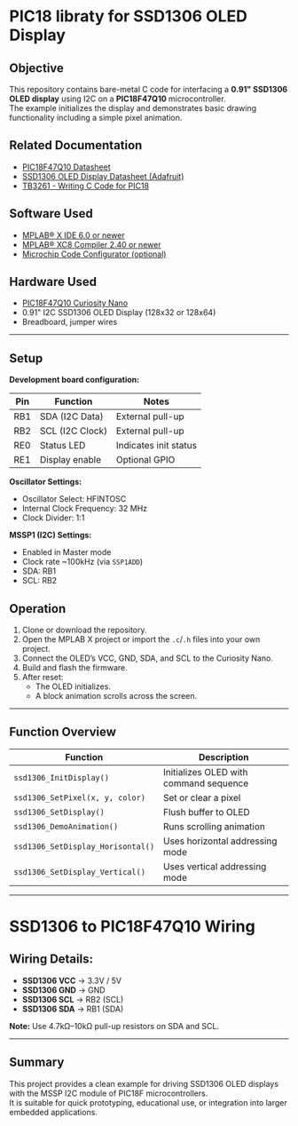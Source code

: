 # PIC18 libraty for SSD1306 OLED Display

## Objective

This repository contains bare-metal C code for interfacing a **0.91" SSD1306 OLED display** using I2C on a **PIC18F47Q10** microcontroller.  
The example initializes the display and demonstrates basic drawing functionality including a simple pixel animation.

## Related Documentation

- [PIC18F47Q10 Datasheet](https://www.microchip.com/en-us/product/PIC18F47Q10)
- [SSD1306 OLED Display Datasheet (Adafruit)](https://cdn-shop.adafruit.com/datasheets/SSD1306.pdf)
- [TB3261 - Writing C Code for PIC18](https://www.microchip.com/wwwappnotes/appnotes.aspx?appnote=en1002117)

## Software Used

- [MPLAB® X IDE 6.0 or newer](https://www.microchip.com/mplab/mplab-x-ide)
- [MPLAB® XC8 Compiler 2.40 or newer](https://www.microchip.com/mplab/compilers)
- [Microchip Code Configurator (optional)](https://www.microchip.com/mplab/mplab-code-configurator)

## Hardware Used

- [PIC18F47Q10 Curiosity Nano](https://www.microchip.com/Developmenttools/ProductDetails/DM182029)
- 0.91" I2C SSD1306 OLED Display (128x32 or 128x64)
- Breadboard, jumper wires

---

## Setup

**Development board configuration:**

| Pin        | Function       | Notes             |
|------------|----------------|-------------------|
| RB1        | SDA (I2C Data) | External pull-up  |
| RB2        | SCL (I2C Clock)| External pull-up  |
| RE0        | Status LED     | Indicates init status |
| RE1        | Display enable | Optional GPIO     |

**Oscillator Settings:**
- Oscillator Select: HFINTOSC
- Internal Clock Frequency: 32 MHz
- Clock Divider: 1:1

**MSSP1 (I2C) Settings:**
- Enabled in Master mode
- Clock rate ~100kHz (via `SSP1ADD`)
- SDA: RB1
- SCL: RB2

## Operation

1. Clone or download the repository.
2. Open the MPLAB X project or import the `.c`/`.h` files into your own project.
3. Connect the OLED’s VCC, GND, SDA, and SCL to the Curiosity Nano.
4. Build and flash the firmware.
5. After reset:
   - The OLED initializes.
   - A block animation scrolls across the screen.

---

## Function Overview

| Function | Description |
|----------|-------------|
| `ssd1306_InitDisplay()` | Initializes OLED with command sequence |
| `ssd1306_SetPixel(x, y, color)` | Set or clear a pixel |
| `ssd1306_SetDisplay()` | Flush buffer to OLED |
| `ssd1306_DemoAnimation()` | Runs scrolling animation |
| `ssd1306_SetDisplay_Horisontal()` | Uses horizontal addressing mode |
| `ssd1306_SetDisplay_Vertical()` | Uses vertical addressing mode |

---

# SSD1306 to PIC18F47Q10 Wiring

## Wiring Details:
- **SSD1306 VCC** -> 3.3V / 5V
- **SSD1306 GND** -> GND
- **SSD1306 SCL** -> RB2 (SCL)
- **SSD1306 SDA** -> RB1 (SDA)

**Note:** Use 4.7kΩ–10kΩ pull-up resistors on SDA and SCL.

---

## Summary

This project provides a clean example for driving SSD1306 OLED displays with the MSSP I2C module of PIC18F microcontrollers.  
It is suitable for quick prototyping, educational use, or integration into larger embedded applications.
